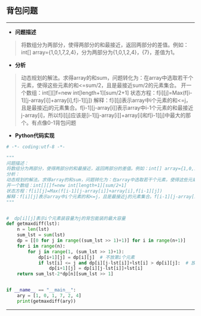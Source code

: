 ## 背包问题
***********
- **问题描述**
> 将数组分为两部分，使得两部分的和最接近，返回两部分的差值。例如：int[] array={1,0,1,7,2,4}，分为两部分为{1,0,1,2,4}，{7}，差值为1。
- **分析**
> 动态规划的解法。求得array的和sum，问题转化为：在array中选取若干个元素，使得这些元素的和<=sum/2，且是最接近sum/2的元素集合。
> 开一个数组：int[][]f=new int[length+1][sum/2+1]
> 状态方程：f[i][j]=Max(f[i-1][j-array[i]]+array[i],f[i-1][j])
> 解释：f[i][j]表示array中i个元素的和<=j，且是最接近j的元素集合。f[i-1][j-array[i]]表示array中i-1个元素的和最接近j-array[i]，所以f[i][j]应该是[i-1][j-array[i]]+array[i]和f[i-1][j]中最大的那个。有点像0-1背包问题
- **Python代码实现**
```Python
# -*- coding:utf-8 -*-

"""
问题描述：
将数组分为两部分，使得两部分的和最接近，返回两部分的差值。例如：int[] array={1,0,1,7,2,4}，分为两部分为{1,0,1,2,4}，{7}，差值为1。
分析：
动态规划的解法。求得array的和sum，问题转化为：在array中选取若干个元素，使得这些元素的和<=sum/2，且是最接近sum/2的元素集合。
开一个数组：int[][]f=new int[length+1][sum/2+1]
状态方程：f[i][j]=Max(f[i-1][j-array[i]]+array[i],f[i-1][j])
解释：f[i][j]表示array中i个元素的和<=j，且是最接近j的元素集合。f[i-1][j-array[i]]表示array中i-1个元素的和最接近j-array[i]，所以f[i][j]应该是[i-1][j-array[i]]+array[i]和f[i-1][j]中最大的那个。有点像0-1背包问题
"""


#  dp[i][j]表示i个元素装容量为j的背包能装的最大容量
def getmaxdiff(lst):
    n = len(lst)
    sum_lst = sum(lst)
    dp = [[0 for j in range((sum_lst >> 1)+1)] for i in range(n+1)]
    for i in range(n):
        for j in range(1, (sum_lst >> 1)+1):
            dp[i+1][j] = dp[i][j]  # 不放第i个元素
            if lst[i] <= j and dp[i][j-lst[i]]+lst[i] > dp[i][j]:  # 放入第i个元素
                dp[i+1][j] = dp[i][j-lst[i]]+lst[i]
    return sum_lst-2*dp[n][sum_lst >> 1]


if __name__ == "__main__":
    ary = [1, 0, 1, 7, 2, 4]
    print(getmaxdiff(ary))

```
***********
